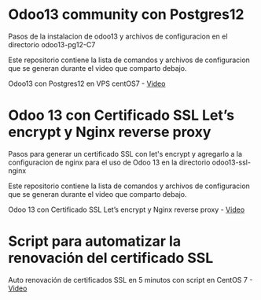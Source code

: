 # Odoo13 community con Postgres12
 Pasos de la instalacion de odoo13 y archivos de configuracion en el directorio odoo13-pg12-C7

Este repositorio contiene la lista de comandos y archivos de configuracion que se generan durante el video que comparto debajo.

Odoo13 con Postgres12 en VPS centOS7 - [Video](https://youtu.be/vm5akaGZGRM)

# Odoo 13 con Certificado SSL Let’s encrypt y Nginx reverse proxy
Pasos para generar un certificado SSL con let's encrypt y agregarlo a la configuracion de nginx para el uso de Odoo 13 en la directorio odoo13-ssl-nginx

Este repositorio contiene la lista de comandos y archivos de configuracion que se generan durante el video que comparto debajo.

Odoo 13 con Certificado SSL Let’s encrypt y Nginx reverse proxy - [Video](https://youtu.be/QedSBidi2u4)

# Script para automatizar la renovación del certificado SSL

Auto renovación de certificados SSL en 5 minutos con script en CentOS 7 - [Video](https://youtu.be/w4v6yygZOvo)

